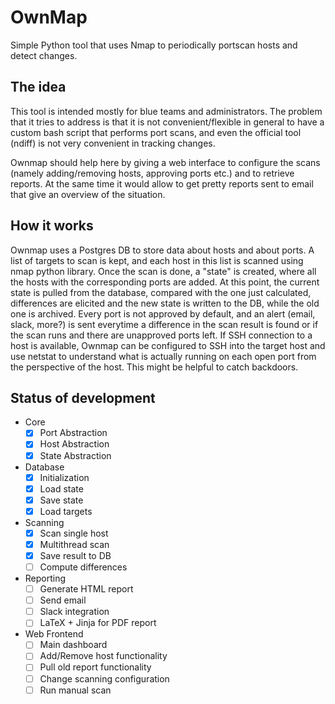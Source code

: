 # OwnMap
Simple Python tool that uses Nmap to periodically portscan hosts and detect changes.

## The idea

This tool is intended mostly for blue teams and administrators. The problem that it tries to address is that it is not 
convenient/flexible in general to have a custom bash script that performs port scans, and even the official tool (ndiff)
is not very convenient in tracking changes.

Ownmap should help here by giving a web interface to configure the scans (namely adding/removing hosts, approving
ports etc.) and to retrieve reports. At the same time it would allow to get pretty reports sent to email that give an 
overview of the situation.

## How it works

Ownmap uses a Postgres DB to store data about hosts and about ports. A list of targets to scan is kept, and each host in
this list is scanned using nmap python library. Once the scan is done, a "state" is created, where all the hosts with 
the corresponding ports are added. At this point, the current state is pulled from the database, compared with the one 
just calculated, differences are elicited and the new state is written to the DB, while the old one is archived.
Every port is not approved by default, and an alert (email, slack, more?) is sent everytime a difference in the 
scan result is found or if the scan runs and there are unapproved ports left.
If SSH connection to a host is available, Ownmap can be configured to SSH into the target host and use 
netstat to understand what is actually running on each open port from the perspective of the host. This might be helpful
to catch backdoors.

## Status of development


 - Core
   - [x] Port Abstraction
   - [x] Host Abstraction
   - [x] State Abstraction
- Database
    - [x] Initialization
    - [X] Load state
    - [x] Save state
    - [x] Load targets
- Scanning
    - [x] Scan single host
    - [x] Multithread scan 
    - [x] Save result to DB
    - [ ] Compute differences
- Reporting
    - [ ] Generate HTML report
    - [ ] Send email
    - [ ] Slack integration
    - [ ] LaTeX + Jinja for PDF report
- Web Frontend
    - [ ] Main dashboard
    - [ ] Add/Remove host functionality
    - [ ] Pull old report functionality
    - [ ] Change scanning configuration
    - [ ] Run manual scan
